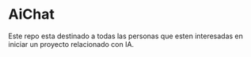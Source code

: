 # AiChat
Este repo esta destinado a todas las personas que esten interesadas en iniciar un proyecto relacionado con IA.
